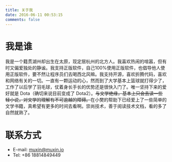 ```yaml
---
title: 关于我
date: 2016-06-11 00:53:15
comments: false
---
```


# 我是谁

我是一个籍贯湖州却出生在太原，现定居杭州的北方人。我喜欢热闹的喧嚣，但有时又偏爱独处的静谧。我支持正版软件，自己100%使用正版软件，也倡导他人使用正版软件，要不然让程序员们去喝西北风嘛。我支持开源，喜欢折腾代码，喜欢和网络有关的一切。一直有一颗运动的心，然而到了大学基本上篮球就打得少了，工作了以后学了羽毛球，仗着身长手长的优势还是很快入门了。唯一坚持下来的爱好就是 Dota（确切来说目前变成了 Dota2）。~~与文学绝缘，基本上只会去读一些轻小说，对文学的理解有不可逾越的障碍。~~在小樊的帮助下已经爱上了一些简单的文学书籍，真希望有更多的时间去看啊。崇尚技术，善于阅读技术文档，看的多了自然就熟了。

# 联系方式

- E-mail: muxin@muxin.io
- Tel: +86 18814849449

